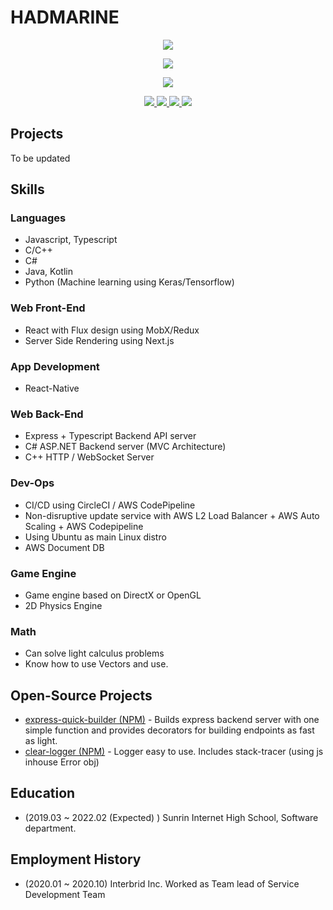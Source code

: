 # HADMARINE

<p align="center">
  <img src="https://github-readme-stats.vercel.app/api?username=hadmarine&show_icons=true&langs_count=10&theme=tokyonight&layout=compact">
</p>
<p align="center">
  <img src="https://github-readme-stats.vercel.app/api/top-langs/?username=hadmarine&langs_count=10&theme=tokyonight&layout=compact">
</p>

<p align="center">
  <img src="https://hits.seeyoufarm.com/api/count/incr/badge.svg?url=https%3A%2F%2Fgithub.com%2Fhadmarine%2Fhit-counter&count_bg=%23008BFF&title_bg=%232FABFF&icon=&icon_color=%23000000&title=HITS&edge_flat=true">
</p>
<p align="center">
<a href="https://www.facebook.com/hadmarine">
  <img src="https://img.shields.io/badge/facebook-1877f2?style=flat-square&logo=facebook&logoColor=white">
</a>
 <a href="https://velog.io/@hadmarine">
    <img src="http://img.shields.io/badge/-Tech%20blog-black?style=flat-square&logo=github">
  </a>
 <a href="">
  <img src="https://img.shields.io/badge/linkedin-%230077B5.svg?&style=flat-square&logo=linkedin&logoColor=white">  
 </a>
  
 <a href="https://twitter.com/hadmarine">
  <img src="https://img.shields.io/badge/Twitter-1DA1F2?style=flat-square&logo=twitter&logoColor=white">  
 </a>
</p>

## Projects

To be updated


## Skills

### Languages
* Javascript, Typescript
* C/C++
* C#
* Java, Kotlin
* Python (Machine learning using Keras/Tensorflow)

### Web Front-End
* React with Flux design using MobX/Redux
* Server Side Rendering using Next.js

### App Development
* React-Native

### Web Back-End
* Express + Typescript Backend API server
* C# ASP.NET Backend server (MVC Architecture)
* C++ HTTP / WebSocket Server

### Dev-Ops
* CI/CD using CircleCI / AWS CodePipeline
* Non-disruptive update service with AWS L2 Load Balancer + AWS Auto Scaling + AWS Codepipeline
* Using Ubuntu as main Linux distro
* AWS Document DB

### Game Engine
* Game engine based on DirectX or OpenGL
* 2D Physics Engine

### Math
* Can solve light calculus problems
* Know how to use Vectors and use.


## Open-Source Projects
* [express-quick-builder (NPM)](https://www.npmjs.com/package/express-quick-builder) - Builds express backend server with one simple function and provides decorators for building endpoints as fast as light.
* [clear-logger (NPM)](https://www.npmjs.com/package/clear-logger) - Logger easy to use. Includes stack-tracer (using js inhouse Error obj)

## Education
* (2019.03 ~ 2022.02 (Expected) ) Sunrin Internet High School, Software department.

## Employment History
* (2020.01 ~ 2020.10) Interbrid Inc. Worked as Team lead of Service Development Team
